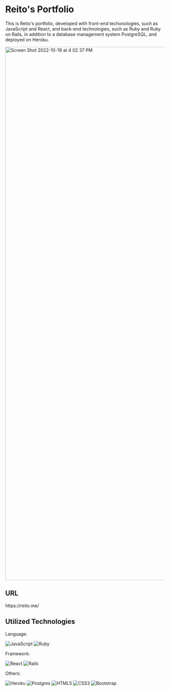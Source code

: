 <h1>Reito's Portfolio</h1>
<p>This is Reito's portfolio, developed with front-end techonologies, such as JavaScript and React, and back-end technologies, such as Ruby and Ruby on Rails, in addition to a database management system PostgreSQL, and deployed on Heroku.</p>

<img width="1678" alt="Screen Shot 2022-10-19 at 4 02 37 PM" src="https://user-images.githubusercontent.com/100802000/196792422-3a3489f8-50d1-45da-bed6-ebc0d08541e1.png">

<h2>URL</h2>

<p>https://reito.me/</p>

<h2>Utilized Technologies</h2>
<p>Language:</p>

![JavaScript](https://img.shields.io/badge/javascript-%23323330.svg?style=for-the-badge&logo=javascript&logoColor=%23F7DF1E) ![Ruby](https://img.shields.io/badge/ruby-%23CC342D.svg?style=for-the-badge&logo=ruby&logoColor=white)

<p>Framework:</p>

![React](https://img.shields.io/badge/react-%2320232a.svg?style=for-the-badge&logo=react&logoColor=%2361DAFB) ![Rails](https://img.shields.io/badge/rails-%23CC0000.svg?style=for-the-badge&logo=ruby-on-rails&logoColor=white)

<p>Others:</p>

![Heroku](https://img.shields.io/badge/heroku-%23430098.svg?style=for-the-badge&logo=heroku&logoColor=white) ![Postgres](https://img.shields.io/badge/postgres-%23316192.svg?style=for-the-badge&logo=postgresql&logoColor=white) ![HTML5](https://img.shields.io/badge/html5-%23E34F26.svg?style=for-the-badge&logo=html5&logoColor=white) ![CSS3](https://img.shields.io/badge/css3-%231572B6.svg?style=for-the-badge&logo=css3&logoColor=white) ![Bootstrap](https://img.shields.io/badge/bootstrap-%23563D7C.svg?style=for-the-badge&logo=bootstrap&logoColor=white)

